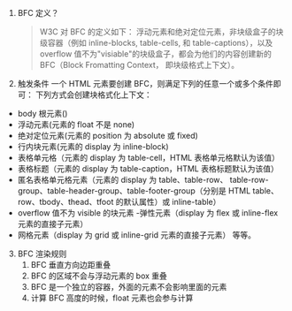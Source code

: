 1. BFC 定义？
   > W3C 对 BFC 的定义如下： 浮动元素和绝对定位元素，非块级盒子的块级容器（例如 inline-blocks, table-cells, 和 table-captions），以及 overflow 值不为"visiable"的块级盒子，都会为他们的内容创建新的 BFC（Block Fromatting Context， 即块级格式上下文）。
2. 触发条件
   一个 HTML 元素要创建 BFC，则满足下列的任意一个或多个条件即可： 下列方式会创建块格式化上下文：

- body 根元素()
- 浮动元素(元素的 float 不是 none)
- 绝对定位元素(元素的 position 为 absolute 或 fixed)
- 行内块元素(元素的 display 为 inline-block)
- 表格单元格（元素的 display 为 table-cell，HTML 表格单元格默认为该值）
- 表格标题（元素的 display 为 table-caption，HTML 表格标题默认为该值）
- 匿名表格单元格元素（元素的 display 为 table、table-row、 table-row-group、table-header-group、table-footer-group（分别是 HTML table、row、tbody、thead、tfoot 的默认属性）或 inline-table）
- overflow 值不为 visible 的块元素 -弹性元素（display 为 flex 或 inline-flex 元素的直接子元素）
- 网格元素（display 为 grid 或 inline-grid 元素的直接子元素） 等等。

3. BFC 渲染规则
   1. BFC 垂直方向边距重叠
   2. BFC 的区域不会与浮动元素的 box 重叠
   3. BFC 是一个独立的容器，外面的元素不会影响里面的元素
   4. 计算 BFC 高度的时候，float 元素也会参与计算
